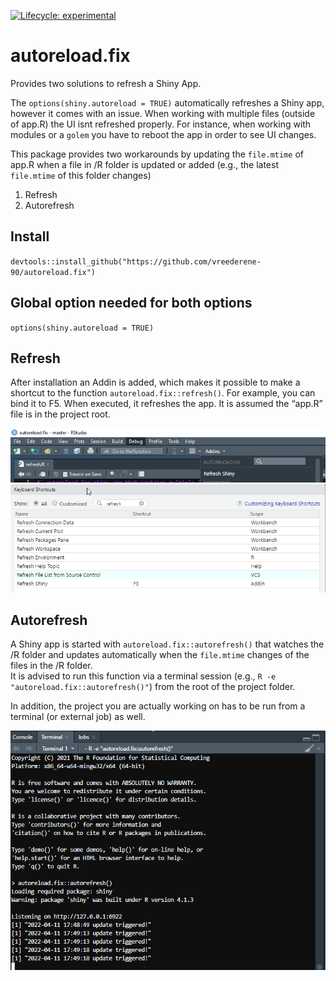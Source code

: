 
<!-- README.md is generated from README.Rmd. Please edit that file -->
<!-- badges: start -->

[![Lifecycle:
experimental](https://img.shields.io/badge/lifecycle-experimental-orange.svg)](https://lifecycle.r-lib.org/articles/stages.html#experimental)
<!-- badges: end -->

# autoreload.fix

Provides two solutions to refresh a Shiny App.

The `options(shiny.autoreload = TRUE)` automatically refreshes a Shiny
app, however it comes with an issue. When working with multiple files
(outside of app.R) the UI isnt refreshed properly. For instance, when
working with modules or a `golem` you have to reboot the app in order to
see UI changes.

This package provides two workarounds by updating the `file.mtime` of
app.R when a file in /R folder is updated or added (e.g., the latest
`file.mtime` of this folder changes)  
1) Refresh  
2) Autorefresh

## Install

`devtools::install_github("https://github.com/vreederene-90/autoreload.fix")`

## Global option needed for both options

`options(shiny.autoreload = TRUE)`

## Refresh

After installation an Addin is added, which makes it possible to make a
shortcut to the function `autoreload.fix::refresh()`. For example, you
can bind it to F5. When executed, it refreshes the app. It is assumed
the “app.R” file is in the project root.

![addin](man/figures/addin.png)  
![shortcut](man/figures/keyboard_shortcut.png)

## Autorefresh

A Shiny app is started with `autoreload.fix::autorefresh()` that watches
the /R folder and updates automatically when the `file.mtime` changes of
the files in the /R folder.  
It is advised to run this function via a terminal session (e.g.,
`R -e "autoreload.fix::autorefresh()"`) from the root of the project
folder.

In addition, the project you are actually working on has to be run from
a terminal (or external job) as well.

![terminal](man/figures/terminal.png)

